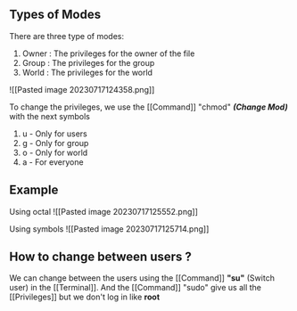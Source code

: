 
## Types of Modes

There are three type of modes:
1. Owner : The privileges for the owner of the file
2. Group : The privileges for the group
3. World : The privileges for the world

![[Pasted image 20230717124358.png]]

To change the privileges, we use the [[Command]] "chmod" ***(Change Mod)*** with the next symbols
1. u - Only for users
2. g - Only for group
3. o - Only for world
4. a - For everyone

## Example

Using octal
![[Pasted image 20230717125552.png]]

Using symbols
![[Pasted image 20230717125714.png]]

## How to change between users ?

We can change between the users using the [[Command]] **"su"** (Switch user) in the [[Terminal]]. And the [[Command]] "sudo" give us all the [[Privileges]] but we don't log in like **root**
